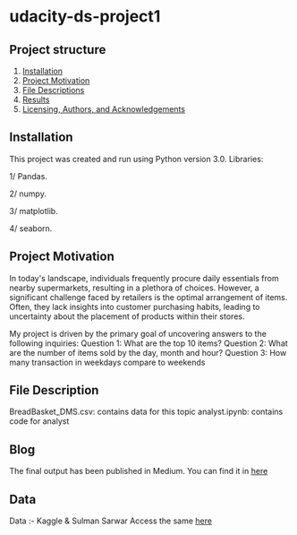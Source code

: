 # udacity-ds-project1
## Project structure
1. [Installation](#Installation)
2. [Project Motivation](#motivation)
3. [File Descriptions](#files)
4. [Results](#results)
5. [Licensing, Authors, and Acknowledgements](#licensing)
## Installation
This project was created and run using Python version 3.0.
Libraries:

1/ Pandas.

2/ numpy.

3/ matplotlib.

4/ seaborn.
## Project Motivation
In today's landscape, individuals frequently procure daily essentials from nearby supermarkets, resulting in a plethora of choices. However, a significant challenge faced by retailers is the optimal arrangement of items. Often, they lack insights into customer purchasing habits, leading to uncertainty about the placement of products within their stores.

My project is driven by the primary goal of uncovering answers to the following inquiries:
Question 1: What are the top 10 items?
Question 2: What are the number of items sold by the day, month and hour?
Question 3: How many transaction in weekdays compare to weekends
## File Description
BreadBasket_DMS.csv: contains data for this topic
analyst.ipynb: contains code for analyst
## Blog
The final output has been published in Medium. You can find it in [here](https://medium.com/@thienthuan08061999/cultivating-retail-success-unveiling-customer-purchasing-patterns-through-market-basket-analysis-542f9a73f7a7)
## Data
Data :- Kaggle & Sulman Sarwar Access the same [here](https://www.kaggle.com/datasets/sulmansarwar/transactions-from-a-bakery)

